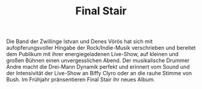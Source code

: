 ﻿---
layout: band
title: Final Stair
website: http://www.finalstair.com
style:  Rock/Indie  
logo: finalstair_logo.png
picture: finalstair_band.jpg
year: 2017
day: saturday
stagetime: Samstag, 08. Juli 2017, 18:00 Uhr
vimeo:
youtube: Tq7U-jdohtk
spotify: spotify:artist:40DwwyjtzeisGIsRgFkjEE
soudcloud:
bandcamp:
flickr:
---
Die Band der Zwillinge Istvan und Denes Vörös hat sich mit aufopferungsvoller Hingabe der Rock/Indie-Musik verschrieben und bereitet dem Publikum mit ihrer energiegeladenen Live-Show, auf kleinen und großen Bühnen einen unvergesslichen Abend. Der musikalische Drummer Andre macht die Drei-Mann Dynamik perfekt und erinnert vom Sound und der Intensivität der Live-Show an Biffy Clyro oder an die rauhe Stimme von Bush. Im Frühjahr pränsentieren Final Stair ihr neues Album.